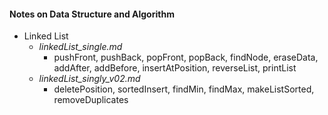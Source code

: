 #### Notes on Data Structure and Algorithm

- Linked List
  - *linkedList_single.md*
    - pushFront, pushBack, popFront, popBack, findNode, eraseData, addAfter, addBefore, insertAtPosition, reverseList, printList
  - *linkedList_singly_v02.md*
    - deletePosition, sortedInsert, findMin, findMax, makeListSorted, removeDuplicates 
